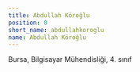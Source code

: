 ```yaml
---
title: Abdullah Köroğlu
position: 0
short_name: abdullahkoroglu
name: Abdullah Köroğlu
---
```


Bursa, Bilgisayar Mühendisliği, 4. sınıf